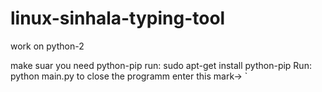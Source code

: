 # linux-sinhala-typing-tool
work on python-2

make suar you need python-pip 
    run:
    sudo apt-get install python-pip
Run: python main.py
to close the programm enter this mark-> ` 
